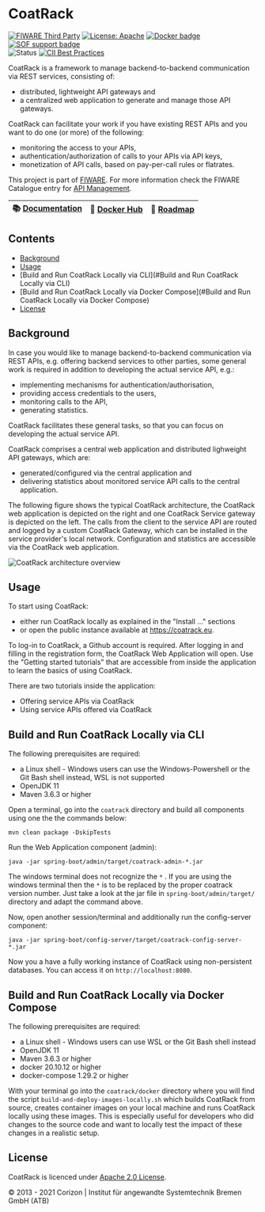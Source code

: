 # CoatRack

[![FIWARE Third Party](https://nexus.lab.fiware.org/static/badges/chapters/api-management.svg)](https://www.fiware.org/developers/catalogue/)
[![License: Apache](https://img.shields.io/github/license/coatrack/coatrack.svg)](https://opensource.org/licenses/Apache-2.0)
[![Docker badge](https://img.shields.io/docker/pulls/coatrack/admin.svg)](https://hub.docker.com/r/coatrack/admin/)
[![SOF support badge](https://nexus.lab.fiware.org/repository/raw/public/badges/stackoverflow/fiware.svg)](http://stackoverflow.com/questions/tagged/fiware)
<br/>
![Status](https://nexus.lab.fiware.org/static/badges/statuses/incubating.svg)
[![CII Best Practices](https://bestpractices.coreinfrastructure.org/projects/4948/badge)](https://bestpractices.coreinfrastructure.org/projects/4948)

CoatRack is a framework to manage backend-to-backend communication via REST services, consisting of:

* distributed, lightweight API gateways and
* a centralized web application to generate and manage those API gateways.

CoatRack can facilitate your work if you have existing REST APIs and you want to do one (or more) of the following: 

* monitoring the access to your APIs,
* authentication/authorization of calls to your APIs via API keys,
* monetization of API calls, based on pay-per-call rules or flatrates.

This project is part of [FIWARE](https://www.fiware.org/). For more information check the FIWARE Catalogue entry for
[API Management](https://github.com/FIWARE/catalogue/tree/master/data-publication).

| :books: [Documentation](https://github.com/coatrack/coatrack/wiki) |  :whale: [Docker Hub](https://hub.docker.com/r/coatrack/admin/) | :dart: [Roadmap](https://github.com/coatrack/coatrack/blob/master/docs/roadmap.md) |
| ----------------------------------------------| ----------------------------------------------------------------| --------------------------------------------------------------------|



## Contents

* [Background](#background)
* [Usage](#usage)
* [Build and Run CoatRack Locally via CLI](#Build and Run CoatRack Locally via CLI)
* [Build and Run CoatRack Locally via Docker Compose](#Build and Run CoatRack Locally via Docker Compose)
* [License](#license)



## Background

In case you would like to manage backend-to-backend communication via REST APIs, e.g. offering backend services to other parties, some general work is required in addition to developing the actual service API, e.g.:

* implementing mechanisms for authentication/authorisation, 
* providing access credentials to the users, 
* monitoring calls to the API, 
* generating statistics. 

CoatRack facilitates these general tasks, so that you can focus on developing the actual service API. 

CoatRack comprises a central web application and distributed lighweight API gateways, which are:

* generated/configured via the central application and 
* delivering statistics about monitored service API calls to the central application.

The following figure shows the typical CoatRack architecture, the CoatRack web application is depicted on the right and one CoatRack Service gateway is depicted on the left. The calls from the client to the service API are routed and logged by a custom CoatRack Gateway, which can be installed in the service provider's local network. Configuration and statistics are accessible via the CoatRack web application.

![CoatRack architecture overview](./spring-boot/admin/src/main/resources/static/images/coatrack-architecture-overview.png)



## Usage

To start using CoatRack:

- either run CoatRack locally as explained in the "Install ..." sections
- or open the public instance available at https://coatrack.eu.

To log-in to CoatRack, a Github account is required. After logging in and filling in the registration form, the CoatRack Web  Application will open. Use the "Getting started tutorials" that are  accessible from inside the application to learn the basics of using  CoatRack.

There are two tutorials inside the application:

- Offering service APIs via CoatRack
- Using service APIs offered via CoatRack



## Build and Run CoatRack Locally via CLI

The following prerequisites are required:

- a Linux shell - Windows users can use the Windows-Powershell or the Git Bash shell instead, WSL is not supported
- OpenJDK 11
- Maven 3.6.3 or higher

Open a terminal, go into the `coatrack` directory and build all components using one the the commands below:

```
mvn clean package -DskipTests
```

Run the Web Application component (admin):

```
java -jar spring-boot/admin/target/coatrack-admin-*.jar
```

The windows terminal does not recognize the `*` . If you are using the windows terminal then the `*` is to be replaced by the proper coatrack version number. Just take a look at the jar file in `spring-boot/admin/target/` directory and adapt the command above.

Now, open another session/terminal and additionally run the config-server component:

```
java -jar spring-boot/config-server/target/coatrack-config-server-*.jar
```

Now you a have a fully working instance of CoatRack using non-persistent databases. You can access it on `http://localhost:8080`.



## Build and Run CoatRack Locally via Docker Compose

The following prerequisites are required:

- a Linux shell - Windows users can use WSL or the Git Bash shell instead
- OpenJDK 11
- Maven 3.6.3 or higher
- docker 20.10.12 or higher
- docker-compose 1.29.2 or higher

With your terminal go into the `coatrack/docker` directory where you will find the script `build-and-deploy-images-locally.sh` which builds CoatRack from source, creates container images on your local machine and runs CoatRack locally using these images. This is especially useful for developers who did changes to the source code and want to locally test the impact of these changes in a realistic setup.



## License

CoatRack is licenced under [Apache 2.0 License](./LICENSE).

© 2013 - 2021 Corizon | Institut für angewandte Systemtechnik Bremen GmbH (ATB)
